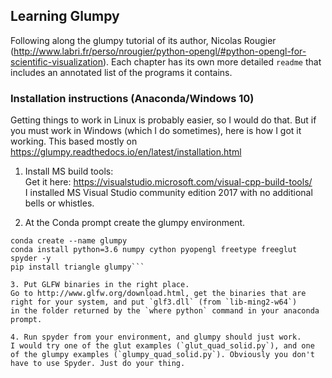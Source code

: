 ## Learning Glumpy  
Following along the glumpy tutorial of its author, Nicolas Rougier (http://www.labri.fr/perso/nrougier/python-opengl/#python-opengl-for-scientific-visualization). Each chapter has its own more detailed `readme` that includes an annotated list of the programs it contains.


### Installation instructions (Anaconda/Windows 10)
Getting things to work in Linux is probably easier, so I would do that. But if you must work in Windows (which I do sometimes), here is how I got it working. This based mostly on https://glumpy.readthedocs.io/en/latest/installation.html

1. Install MS build tools:    
Get it here: https://visualstudio.microsoft.com/visual-cpp-build-tools/    
I installed MS Visual Studio community edition 2017 with no additional bells or whistles.

2. At the Conda prompt create the glumpy environment.    
```
conda create --name glumpy           
conda install python=3.6 numpy cython pyopengl freetype freeglut spyder -y    
pip install triangle glumpy```

3. Put GLFW binaries in the right place.    
Go to http://www.glfw.org/download.html, get the binaries that are right for your system, and put `glf3.dll` (from `lib-ming2-w64`)
in the folder returned by the `where python` command in your anaconda prompt.

4. Run spyder from your environment, and glumpy should just work.    
I would try one of the glut examples (`glut_quad_solid.py`), and one of the glumpy examples (`glumpy_quad_solid.py`). Obviously you don't have to use Spyder. Just do your thing.
